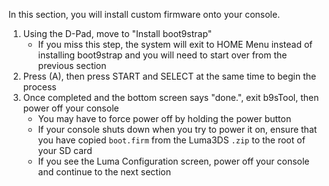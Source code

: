 In this section, you will install custom firmware onto your console.

1. Using the D-Pad, move to "Install boot9strap"
    + If you miss this step, the system will exit to HOME Menu instead of installing boot9strap and you will need to start over from the previous section
1. Press (A), then press START and SELECT at the same time to begin the process
1. Once completed and the bottom screen says "done.", exit b9sTool, then power off your console
    + You may have to force power off by holding the power button
    + If your console shuts down when you try to power it on, ensure that you have copied `boot.firm` from the Luma3DS `.zip` to the root of your SD card
    + If you see the Luma Configuration screen, power off your console and continue to the next section
